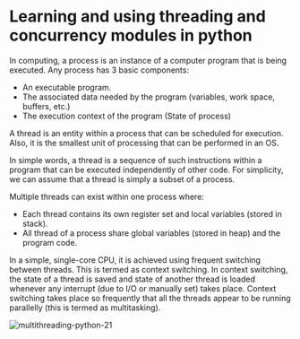 # Learning and using threading and concurrency modules in python

In computing, a process is an instance of a computer program that is being executed. Any process has 3 basic components:
- An executable program.
- The associated data needed by the program (variables, work space, buffers, etc.)
- The execution context of the program (State of process)

A thread is an entity within a process that can be scheduled for execution. Also, it is the smallest unit of processing that can be performed in an OS.

In simple words, a thread is a sequence of such instructions within a program that can be executed independently of other code. For simplicity, we can assume that a thread is simply a subset of a process.

Multiple threads can exist within one process where:

- Each thread contains its own register set and local variables (stored in stack).
- All thread of a process share global variables (stored in heap) and the program code.

In a simple, single-core CPU, it is achieved using frequent switching between threads. This is termed as context switching. In context switching, the state of a thread is saved and state of another thread is loaded whenever any interrupt (due to I/O or manually set) takes place. Context switching takes place so frequently that all the threads appear to be running parallelly (this is termed as multitasking).


![multithreading-python-21](https://user-images.githubusercontent.com/42691222/151760729-df2ca20f-e907-4c8a-b1e5-b6d6d887292b.png)

